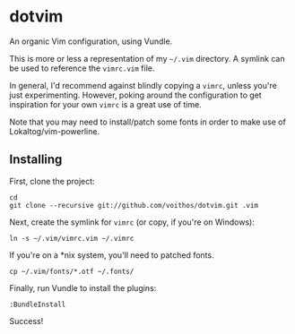 dotvim
======

An organic Vim configuration, using Vundle.

This is more or less a representation of my `~/.vim` directory.
A symlink can be used to reference the `vimrc.vim` file.

In general, I'd recommend against blindly copying a `vimrc`,
unless you're just experimenting. However, poking around the
configuration to get inspiration for your own `vimrc` is
a great use of time.

Note that you may need to install/patch some fonts in order to make
use of Lokaltog/vim-powerline.

Installing
----------

First, clone the project:

    cd
    git clone --recursive git://github.com/voithos/dotvim.git .vim

Next, create the symlink for `vimrc` (or copy, if you're on Windows):
    
    ln -s ~/.vim/vimrc.vim ~/.vimrc

If you're on a \*nix system, you'll need to patched fonts.

    cp ~/.vim/fonts/*.otf ~/.fonts/

Finally, run Vundle to install the plugins:

    :BundleInstall

Success!
